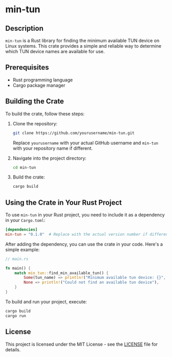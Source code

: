 # min-tun

## Description

`min-tun` is a Rust library for finding the minimum available TUN device on Linux systems. This crate provides a simple and reliable way to determine which TUN device names are available for use.

## Prerequisites

- Rust programming language
- Cargo package manager

## Building the Crate

To build the crate, follow these steps:

1. Clone the repository:

    ```bash
    git clone https://github.com/yourusername/min-tun.git
    ```

    Replace `yourusername` with your actual GitHub username and `min-tun` with your repository name if different.

2. Navigate into the project directory:

    ```bash
    cd min-tun
    ```

3. Build the crate:

    ```bash
    cargo build
    ```

## Using the Crate in Your Rust Project

To use `min-tun` in your Rust project, you need to include it as a dependency in your `Cargo.toml`:

```toml
[dependencies]
min-tun = "0.1.0"  # Replace with the actual version number if different
```

After adding the dependency, you can use the crate in your code. Here's a simple example:

```rust
// main.rs

fn main() {
    match min_tun::find_min_available_tun() {
        Some(tun_name) => println!("Minimum available tun device: {}", tun_name),
        None => println!("Could not find an available tun device"),
    }
}
```

To build and run your project, execute:

```bash
cargo build
cargo run
```

## License

This project is licensed under the MIT License - see the [LICENSE](LICENSE) file for details.

